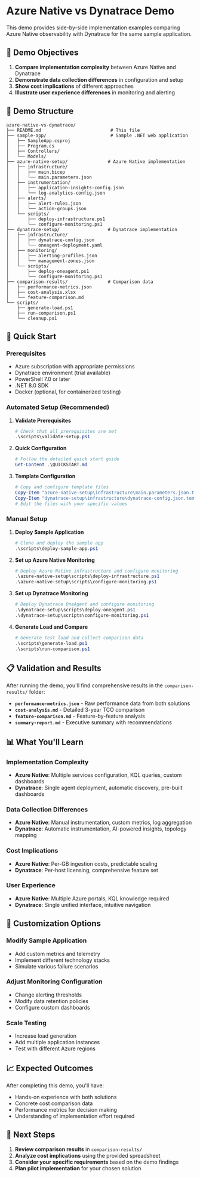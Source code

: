 # Azure Native vs Dynatrace Demo

This demo provides side-by-side implementation examples comparing Azure Native observability with Dynatrace for the same sample application.

## 🎯 Demo Objectives

1. **Compare implementation complexity** between Azure Native and Dynatrace
2. **Demonstrate data collection differences** in configuration and setup
3. **Show cost implications** of different approaches
4. **Illustrate user experience differences** in monitoring and alerting

## 📁 Demo Structure

```
azure-native-vs-dynatrace/
├── README.md                          # This file
├── sample-app/                        # Sample .NET web application
│   ├── SampleApp.csproj
│   ├── Program.cs
│   ├── Controllers/
│   └── Models/
├── azure-native-setup/               # Azure Native implementation
│   ├── infrastructure/
│   │   ├── main.bicep
│   │   └── main.parameters.json
│   ├── instrumentation/
│   │   ├── application-insights-config.json
│   │   └── log-analytics-config.json
│   ├── alerts/
│   │   ├── alert-rules.json
│   │   └── action-groups.json
│   └── scripts/
│       ├── deploy-infrastructure.ps1
│       └── configure-monitoring.ps1
├── dynatrace-setup/                  # Dynatrace implementation
│   ├── infrastructure/
│   │   ├── dynatrace-config.json
│   │   └── oneagent-deployment.yaml
│   ├── monitoring/
│   │   ├── alerting-profiles.json
│   │   └── management-zones.json
│   └── scripts/
│       ├── deploy-oneagent.ps1
│       └── configure-monitoring.ps1
├── comparison-results/               # Comparison data
│   ├── performance-metrics.json
│   ├── cost-analysis.xlsx
│   └── feature-comparison.md
└── scripts/
    ├── generate-load.ps1
    ├── run-comparison.ps1
    └── cleanup.ps1
```

## 🚀 Quick Start

### Prerequisites
- Azure subscription with appropriate permissions
- Dynatrace environment (trial available)
- PowerShell 7.0 or later
- .NET 8.0 SDK
- Docker (optional, for containerized testing)

### Automated Setup (Recommended)

1. **Validate Prerequisites**
   ```powershell
   # Check that all prerequisites are met
   .\scripts\validate-setup.ps1
   ```

2. **Quick Configuration**
   ```powershell
   # Follow the detailed quick start guide
   Get-Content .\QUICKSTART.md
   ```

3. **Template Configuration**
   ```powershell
   # Copy and configure template files
   Copy-Item "azure-native-setup\infrastructure\main.parameters.json.template" "azure-native-setup\infrastructure\main.parameters.json"
   Copy-Item "dynatrace-setup\infrastructure\dynatrace-config.json.template" "dynatrace-setup\infrastructure\dynatrace-config.json"
   # Edit the files with your specific values
   ```

### Manual Setup

1. **Deploy Sample Application**
   ```powershell
   # Clone and deploy the sample app
   .\scripts\deploy-sample-app.ps1
   ```

2. **Set up Azure Native Monitoring**
   ```powershell
   # Deploy Azure Native infrastructure and configure monitoring
   .\azure-native-setup\scripts\deploy-infrastructure.ps1
   .\azure-native-setup\scripts\configure-monitoring.ps1
   ```

3. **Set up Dynatrace Monitoring**
   ```powershell
   # Deploy Dynatrace OneAgent and configure monitoring
   .\dynatrace-setup\scripts\deploy-oneagent.ps1
   .\dynatrace-setup\scripts\configure-monitoring.ps1
   ```

4. **Generate Load and Compare**
   ```powershell
   # Generate test load and collect comparison data
   .\scripts\generate-load.ps1
   .\scripts\run-comparison.ps1
   ```

## 📋 Validation and Results

After running the demo, you'll find comprehensive results in the `comparison-results/` folder:

- **`performance-metrics.json`** - Raw performance data from both solutions
- **`cost-analysis.md`** - Detailed 3-year TCO comparison
- **`feature-comparison.md`** - Feature-by-feature analysis
- **`summary-report.md`** - Executive summary with recommendations

## 📊 What You'll Learn

### Implementation Complexity
- **Azure Native**: Multiple services configuration, KQL queries, custom dashboards
- **Dynatrace**: Single agent deployment, automatic discovery, pre-built dashboards

### Data Collection Differences
- **Azure Native**: Manual instrumentation, custom metrics, log aggregation
- **Dynatrace**: Automatic instrumentation, AI-powered insights, topology mapping

### Cost Implications
- **Azure Native**: Per-GB ingestion costs, predictable scaling
- **Dynatrace**: Per-host licensing, comprehensive feature set

### User Experience
- **Azure Native**: Multiple Azure portals, KQL knowledge required
- **Dynatrace**: Single unified interface, intuitive navigation

## 🔧 Customization Options

### Modify Sample Application
- Add custom metrics and telemetry
- Implement different technology stacks
- Simulate various failure scenarios

### Adjust Monitoring Configuration
- Change alerting thresholds
- Modify data retention policies
- Configure custom dashboards

### Scale Testing
- Increase load generation
- Add multiple application instances
- Test with different Azure regions

## 📈 Expected Outcomes

After completing this demo, you'll have:
- Hands-on experience with both solutions
- Concrete cost comparison data
- Performance metrics for decision making
- Understanding of implementation effort required

## 🎯 Next Steps

1. **Review comparison results** in `comparison-results/`
2. **Analyze cost implications** using the provided spreadsheet
3. **Consider your specific requirements** based on the demo findings
4. **Plan pilot implementation** for your chosen solution
